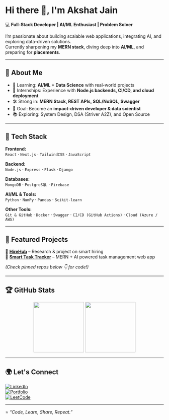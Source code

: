 # Hi there 👋, I'm Akshat Jain  

💻 **Full-Stack Developer | AI/ML Enthusiast | Problem Solver**  

I’m passionate about building scalable web applications, integrating AI, and exploring data-driven solutions.  
Currently sharpening my **MERN stack**, diving deep into **AI/ML**, and preparing for **placements**.  

---

## 🚀 About Me
- 🌱 Learning: **AI/ML + Data Science** with real-world projects  
- 💼 Internships: Experience with **Node.js backends, CI/CD, and cloud deployment**  
- 🛠️ Strong in: **MERN Stack, REST APIs, SQL/NoSQL, Swagger**  
- 🎯 Goal: Become an **impact-driven developer & data scientist**  
- 📚 Exploring: System Design, DSA (Striver A2Z), and Open Source  

---

## 🔧 Tech Stack

**Frontend:**  
`React` · `Next.js` · `TailwindCSS` · `JavaScript`  

**Backend:**  
`Node.js` · `Express` · `Flask` · `Django`  

**Databases:**  
`MongoDB` · `PostgreSQL` · `Firebase`  

**AI/ML & Tools:**  
`Python` · `NumPy` · `Pandas` · `Scikit-learn`  

**Other Tools:**  
`Git & GitHub` · `Docker` · `Swagger` · `CI/CD (GitHub Actions)` · `Cloud (Azure / AWS)`  

---

## 📌 Featured Projects

🌟 **[HireHub]( https://hirehub-frontend.onrender.com/)** – Research & project on smart hiring  
🌟 **[Smart Task Tracker](#)** – MERN + AI powered task management web app  

*(Check pinned repos below 👇 for code!)*  

---

## 🏆 GitHub Stats

<p align="center">
  <img src="https://github-readme-stats.vercel.app/api?username=akshatjain28&show_icons=true&theme=tokyonight" height="160"/>
  <img src="https://github-readme-streak-stats.herokuapp.com/?user=akshatjain28&theme=tokyonight" height="160"/>
</p>

---

## 🌍 Let's Connect
[![LinkedIn](https://img.shields.io/badge/LinkedIn-blue?logo=linkedin&logoColor=white)](linkedin.com/in/akshat-jain-7a8152256)  
[![Portfolio](https://img.shields.io/badge/Portfolio-black?logo=firefox&logoColor=white)](http://portfolio-4unz.onrender.com)  
[![LeetCode](https://img.shields.io/badge/LeetCode-orange?logo=leetcode&logoColor=white)](https://leetcode.com/u/akshat1817/)  

---

⭐ _“Code, Learn, Share, Repeat.”_  
